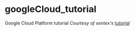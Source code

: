 # googleCloud_tutorial
Google Cloud Platform tutorial
*Courtesy of sentex's [tutorial](https://pythonprogramming.net/translation-api-google-cloud-tutorial/?completed=/natural-language-api-google-cloud-tutorial/)*
